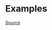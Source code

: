 


# Examples


[Source](http://www.rubydoc.info/gems/rubocop/RuboCop/Cop/Layout/SpaceAfterMethodName)